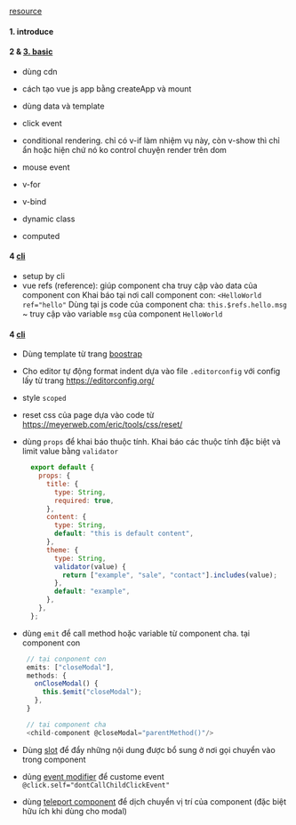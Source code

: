 [resource](https://youtu.be/AjWBhjGhq-w)

#### 1. introduce
#### 2 & [3. basic](https://youtu.be/uvKss7OSsRA)
 - dùng cdn
 - cách tạo vue js app bằng createApp và mount
 - dùng data và template 
 - click event
 - conditional rendering. 
     chỉ có v-if làm nhiệm vụ này, còn v-show thì chỉ ẩn hoặc hiện chứ nó ko control chuyện render trên dom

 - mouse event
 - v-for
 - v-bind
 - dynamic class
 - computed

#### 4 [cli](https://youtu.be/jClufqXd4c0)
 - setup by cli
 - vue refs (reference): giúp component cha truy cập vào data của component con
   Khai báo tại nơi call component con: `<HelloWorld ref="hello"`
   Dùng tại js code của component cha: `this.$refs.hello.msg` ~ truy cập vào variable `msg` của component `HelloWorld`

#### 4 [cli](https://youtu.be/bBiSjvPG7kA)
 - Dùng template từ trang [boostrap](https://getbootstrap.com/docs/5.0/components/modal/)
 - Cho editor tự động format indent dựa vào file `.editorconfig` với config lấy từ trang https://editorconfig.org/
 - style `scoped`
 - reset css của page dựa vào code từ https://meyerweb.com/eric/tools/css/reset/
 - dùng `props` để khai báo thuộc tính. Khai báo các thuộc tính đặc biệt và limit value bằng `validator`

    ```javascript
      export default {
        props: {
          title: {
            type: String,
            required: true,
          },
          content: {
            type: String,
            default: "this is default content",
          },
          theme: {
            type: String,
            validator(value) {
              return ["example", "sale", "contact"].includes(value);
            },
            default: "example",
          },
        },
      };
    ```

 - dùng `emit` để call method hoặc variable từ component cha.
  tại component con
   ```javascript
    // tại conponent con
    emits: ["closeModal"],
    methods: {
      onCloseModal() {
        this.$emit("closeModal");
      },
    }

    // tại component cha
    <child-component @closeModal="parentMethod()"/>
   ```

 - Dùng [slot](https://vuejs.org/guide/components/slots.html) để đẩy những nội dung được bổ sung ở nơi gọi chuyển vào trong component

 - dủng [event modifier](https://vuejs.org/guide/essentials/event-handling.html#event-modifiers) để custome event  
 `@click.self="dontCallChildClickEvent"`

 - dùng [teleport component](https://vuejs.org/guide/built-ins/teleport.html#teleport) để dịch chuyển vị trí của component (đặc biệt hữu ích khi dùng cho modal)
